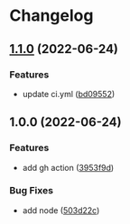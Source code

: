 # Changelog

## [1.1.0](https://github.com/lvjiaxuan/test-demo/compare/v1.0.0...v1.1.0) (2022-06-24)


### Features

* update ci.yml ([bd09552](https://github.com/lvjiaxuan/test-demo/commit/bd09552ace764b5392ed76afbe318568c1cf882f))

## 1.0.0 (2022-06-24)


### Features

* add gh action ([3953f9d](https://github.com/lvjiaxuan/test-demo/commit/3953f9dd09ecf136d88a0c2fa0973078631825d5))


### Bug Fixes

* add node ([503d22c](https://github.com/lvjiaxuan/test-demo/commit/503d22cd7165c0b0085d066c54211667ebac35b2))
